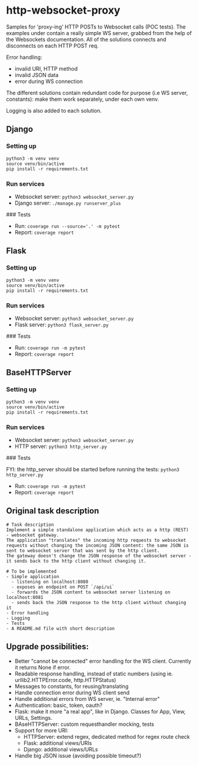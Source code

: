 # http-websocket-proxy
Samples for 'proxy-ing' HTTP POSTs to Websocket calls (POC tests).
The examples under contain a really simple WS server, grabbed from the help of the Websockets documentation.
All of the solutions connects and disconnects on each HTTP POST req.

Error handling:
- invalid URI, HTTP method
- invalid JSON data
- error during WS connection

The different solutions contain redundant code for purpose (i.e WS server, constants): make them work separately, under each own venv. 

Logging is also added to each solution. 

## Django

### Setting up

```    
python3 -m venv venv
source venv/bin/active
pip install -r requirements.txt
```

### Run services

- Websocket server: `python3 websocket_server.py`
- Django server: `./manage.py runserver_plus`

### Tests

- Run: `coverage run --source='.' -m pytest`
- Report: `coverage report`


## Flask

### Setting up
    
```
python3 -m venv venv
source venv/bin/active
pip install -r requirements.txt
```

### Run services

- Websocket server: `python3 websocket_server.py`
- Flask server: `python3 flask_server.py`


### Tests

- Run: `coverage run -m pytest`
- Report: `coverage report`


## BaseHTTPServer

### Setting up

```
python3 -m venv venv
source venv/bin/active
pip install -r requirements.txt
```

### Run services

- Websocket server: `python3 websocket_server.py`
- HTTP server: `python3 http_server.py`

### Tests

FYI: the http_server should be started before running the tests: `python3 http_server.py`

- Run: `coverage run -m pytest`
- Report: `coverage report`


## Original task description

```    
# Task description
Implement a simple standalone application which acts as a http (REST) - websocket gateway.
The application "translates" the incoming http requests to websocket requests without changing the incoming JSON content: the same JSON is sent to websocket server that was sent by the http client.
The gateway doesn't change the JSON response of the websocket server - it sends back to the http client without changing it.

# To be implemented
- Simple application
  - listening on localhost:8080
  - exposes an endpoint on POST `/api/ui`
  - forwards the JSON content to websocket server listening on localhost:8081
  - sends back the JSON response to the http client without changing it
- Error handling
- Logging
- Tests
- A README.md file with short description
```    

## Upgrade possibilities:
- Better "cannot be connected" error handling for the WS client. Currently it returns None if error.
- Readable response handling, instead of static numbers (using ie. urllib2.HTTPError.code, http.HTTPStatus)
- Messages to constants, for reusing/translating
- Handle connection error during WS client send
- Handle additional errors from WS server, ie. "Internal error"
- Authentication: basic, token, oauth?
- Flask: make it more "a real app", like in Django. Classes for App, View, URLs, Settings.
- BAseHTTPServer: custom requesthandler mocking, tests
- Support for more URI: 
  - HTTPServer: extend regex, dedicated method for regex route check
  - Flask: additional views/URIs
  - Django: additional views/URLs
- Handle big JSON issue (avoiding possible timeout?)
